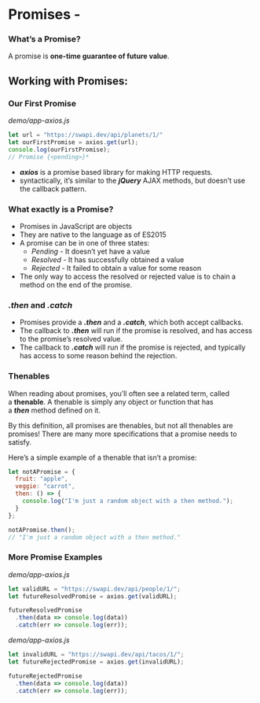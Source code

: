 # Promises -

### What’s a Promise?
A promise is **one-time guarantee of future value**.

## Working with Promises:

### Our First Promise
*demo/app-axios.js*

```jsx
let url = "https://swapi.dev/api/planets/1/"
let ourFirstPromise = axios.get(url);
console.log(ourFirstPromise);
// Promise {<pending>}*
```

- ***axios*** is a promise based library for making HTTP requests.
- syntactically, it’s similar to the ***jQuery*** AJAX methods, but doesn’t use the callback pattern.

### What exactly is a Promise?
- Promises in JavaScript are objects
- They are native to the language as of ES2015
- A promise can be in one of three states:
    - *Pending* - It doesn’t yet have a value
    - *Resolved* - It has successfully obtained a value
    - *Rejected* - It failed to obtain a value for some reason
- The only way to access the resolved or rejected value is to chain a method on the end of the promise.

### ***.then* and *.catch***
- Promises provide a ***.then*** and a ***.catch***, which both accept callbacks.
- The callback to ***.then*** will run if the promise is resolved, and has access to the promise’s resolved value.
- The callback to ***.catch*** will run if the promise is rejected, and typically has access to some reason behind the rejection.

### Thenables
When reading about promises, you’ll often see a related term, called a **thenable**. A thenable is simply any object or function that has a ***then*** method defined on it.

By this definition, all promises are thenables, but not all thenables are promises! There are many more specifications that a promise needs to satisfy.

Here’s a simple example of a thenable that isn’t a promise:

```jsx
let notAPromise = {
  fruit: "apple",
  veggie: "carrot",
  then: () => {
    console.log("I'm just a random object with a then method.");
  }
};

notAPromise.then();
// "I'm just a random object with a then method."
```

### More Promise Examples
_demo/app-axios.js_
```js
let validURL = "https://swapi.dev/api/people/1/";
let futureResolvedPromise = axios.get(validURL);

futureResolvedPromise
  .then(data => console.log(data))
  .catch(err => console.log(err));
```

_demo/app-axios.js_
```js
let invalidURL = "https://swapi.dev/api/tacos/1/";
let futureRejectedPromise = axios.get(invalidURL);

futureRejectedPromise
  .then(data => console.log(data))
  .catch(err => console.log(err));
```


